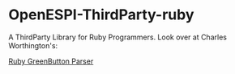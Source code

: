 OpenESPI-ThirdParty-ruby
========================

A ThirdParty Library for Ruby Programmers. Look over at Charles Worthington's:

   <a href="https://github.com/cew821/greenbutton">Ruby GreenButton Parser</a>
   
   
